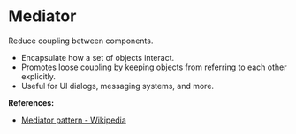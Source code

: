 # Mediator

Reduce coupling between components.

- Encapsulate how a set of objects interact.
- Promotes loose coupling by keeping objects from referring to each other explicitly.
- Useful for UI dialogs, messaging systems, and more.

**References:**
- [Mediator pattern - Wikipedia](https://en.wikipedia.org/wiki/Mediator_pattern)

